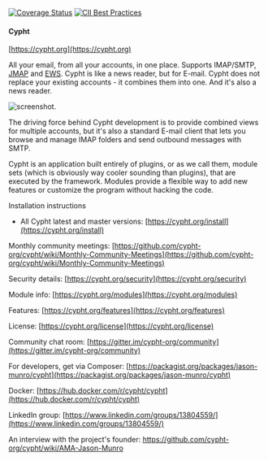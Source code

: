 [![Coverage Status](https://coveralls.io/repos/github/jasonmunro/cypht/badge.svg?branch=master)](https://coveralls.io/github/jasonmunro/cypht?branch=master)
[![CII Best Practices](https://bestpractices.coreinfrastructure.org/projects/127/badge)](https://bestpractices.coreinfrastructure.org/projects/127)

#### Cypht
[https://cypht.org](https://cypht.org)

All your email, from all your accounts, in one place. Supports IMAP/SMTP,
[JMAP](https://github.com/cypht-org/cypht/issues/180) and
[EWS](https://github.com/cypht-org/cypht/issues/247). Cypht is like a
news reader, but for E-mail. Cypht does not replace your existing accounts - it
combines them into one. And it's also a news reader.

![screenshot](https://github.com/cypht-org/cypht-website/blob/master/static/img/Inbox.PNG "Inbox View").

The driving force behind Cypht development is to provide combined views for
multiple accounts, but it's also a standard E-mail client that lets you browse
and manage IMAP folders and send outbound messages with SMTP.


Cypht is an application built entirely of plugins, or as we call them, module
sets (which is obviously way cooler sounding than plugins), that are executed
by the framework. Modules provide a flexible way to add new features or
customize the program without hacking the code.


Installation instructions
* All Cypht latest and master versions: [https://cypht.org/install](https://cypht.org/install)

Monthly community meetings: [https://github.com/cypht-org/cypht/wiki/Monthly-Community-Meetings](https://github.com/cypht-org/cypht/wiki/Monthly-Community-Meetings)

Security details: [https://cypht.org/security](https://cypht.org/security)

Module info: [https://cypht.org/modules](https://cypht.org/modules)

Features: [https://cypht.org/features](https://cypht.org/features)

License: [https://cypht.org/license](https://cypht.org/license)

Community chat room: [https://gitter.im/cypht-org/community](https://gitter.im/cypht-org/community)

For developers, get via Composer: [https://packagist.org/packages/jason-munro/cypht](https://packagist.org/packages/jason-munro/cypht)

Docker: [https://hub.docker.com/r/cypht/cypht](https://hub.docker.com/r/cypht/cypht)

LinkedIn group: [https://www.linkedin.com/groups/13804559/](https://www.linkedin.com/groups/13804559/)

An interview with the project's founder: https://github.com/cypht-org/cypht/wiki/AMA-Jason-Munro
